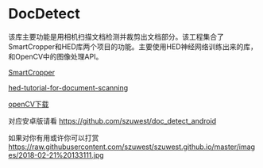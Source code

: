 # DocDetect

该库主要功能是用相机扫描文档检测并裁剪出文档部分。该工程集合了SmartCropper和HED库两个项目的功能。主要使用HED神经网络训练出来的库，和OpenCV中的图像处理API。

[SmartCropper](https://github.com/pqpo/SmartCropper)

[hed-tutorial-for-document-scanning](https://github.com/fengjian0106/hed-tutorial-for-document-scanning)

[openCV下载](https://opencv.org/releases/)

对应安卓版请看 https://github.com/szuwest/doc_detect_android

如果对你有用或许你可以打赏
https://raw.githubusercontent.com/szuwest/szuwest.github.io/master/images/2018-02-21%20133111.jpg
